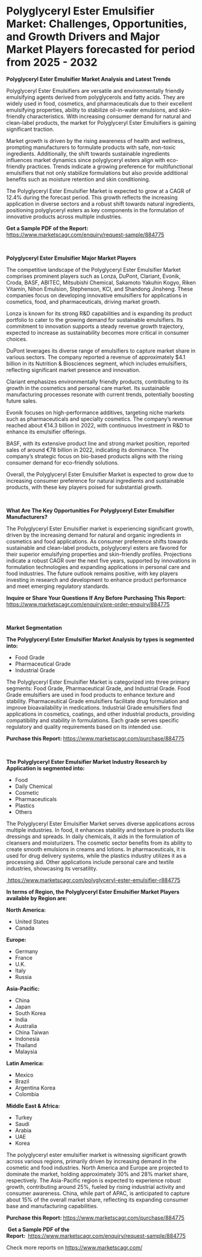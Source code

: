 <p><h1>Polyglyceryl Ester Emulsifier Market: Challenges, Opportunities, and Growth Drivers and Major Market Players forecasted for period from 2025 - 2032</h1></p><p><strong>Polyglyceryl Ester Emulsifier Market Analysis and Latest Trends</strong></p>
<p><p>Polyglyceryl Ester Emulsifiers are versatile and environmentally friendly emulsifying agents derived from polyglycerols and fatty acids. They are widely used in food, cosmetics, and pharmaceuticals due to their excellent emulsifying properties, ability to stabilize oil-in-water emulsions, and skin-friendly characteristics. With increasing consumer demand for natural and clean-label products, the market for Polyglyceryl Ester Emulsifiers is gaining significant traction.</p><p>Market growth is driven by the rising awareness of health and wellness, prompting manufacturers to formulate products with safe, non-toxic ingredients. Additionally, the shift towards sustainable ingredients influences market dynamics since polyglyceryl esters align with eco-friendly practices. Trends indicate a growing preference for multifunctional emulsifiers that not only stabilize formulations but also provide additional benefits such as moisture retention and skin conditioning.</p><p>The Polyglyceryl Ester Emulsifier Market is expected to grow at a CAGR of 12.4% during the forecast period. This growth reflects the increasing application in diverse sectors and a robust shift towards natural ingredients, positioning polyglyceryl esters as key components in the formulation of innovative products across multiple industries.</p></p>
<p><strong>Get a Sample PDF of the Report:&nbsp;</strong> <a href="https://www.marketscagr.com/enquiry/request-sample/884775?utm_campaign=2110&utm_medium=2&utm_source=Github&utm_content=ia&utm_term=02042025&utm_id=polyglyceryl-ester-emulsifier">https://www.marketscagr.com/enquiry/request-sample/884775</a></p>
<p>&nbsp;</p>
<p><strong>Polyglyceryl Ester Emulsifier Major Market Players</strong></p>
<p><p>The competitive landscape of the Polyglyceryl Ester Emulsifier Market comprises prominent players such as Lonza, DuPont, Clariant, Evonik, Croda, BASF, ABITEC, Mitsubishi Chemical, Sakamoto Yakuhin Kogyo, Riken Vitamin, Nihon Emulsion, Stephenson, KCI, and Shandong Jinsheng. These companies focus on developing innovative emulsifiers for applications in cosmetics, food, and pharmaceuticals, driving market growth.</p><p>Lonza is known for its strong R&D capabilities and is expanding its product portfolio to cater to the growing demand for sustainable emulsifiers. Its commitment to innovation supports a steady revenue growth trajectory, expected to increase as sustainability becomes more critical in consumer choices.</p><p>DuPont leverages its diverse range of emulsifiers to capture market share in various sectors. The company reported a revenue of approximately $4.1 billion in its Nutrition & Biosciences segment, which includes emulsifiers, reflecting significant market presence and innovation.</p><p>Clariant emphasizes environmentally friendly products, contributing to its growth in the cosmetics and personal care market. Its sustainable manufacturing processes resonate with current trends, potentially boosting future sales.</p><p>Evonik focuses on high-performance additives, targeting niche markets such as pharmaceuticals and specialty cosmetics. The company’s revenue reached about €14.3 billion in 2022, with continuous investment in R&D to enhance its emulsifier offerings.</p><p>BASF, with its extensive product line and strong market position, reported sales of around €78 billion in 2022, indicating its dominance. The company’s strategic focus on bio-based products aligns with the rising consumer demand for eco-friendly solutions.</p><p>Overall, the Polyglyceryl Ester Emulsifier Market is expected to grow due to increasing consumer preference for natural ingredients and sustainable products, with these key players poised for substantial growth.</p></p>
<p>&nbsp;</p>
<p><strong>What Are The Key Opportunities For Polyglyceryl Ester Emulsifier Manufacturers?</strong></p>
<p><p>The Polyglyceryl Ester Emulsifier market is experiencing significant growth, driven by the increasing demand for natural and organic ingredients in cosmetics and food applications. As consumer preference shifts towards sustainable and clean-label products, polyglyceryl esters are favored for their superior emulsifying properties and skin-friendly profiles. Projections indicate a robust CAGR over the next five years, supported by innovations in formulation technologies and expanding applications in personal care and food industries. The future outlook remains positive, with key players investing in research and development to enhance product performance and meet emerging regulatory standards.</p></p>
<p><strong>Inquire or Share Your Questions If Any Before Purchasing This Report:</strong> <a href="https://www.marketscagr.com/enquiry/pre-order-enquiry/884775?utm_campaign=2110&utm_medium=2&utm_source=Github&utm_content=ia&utm_term=02042025&utm_id=polyglyceryl-ester-emulsifier">https://www.marketscagr.com/enquiry/pre-order-enquiry/884775</a></p>
<p>&nbsp;</p>
<p><strong>Market Segmentation</strong></p>
<p><strong>The Polyglyceryl Ester Emulsifier Market Analysis by types is segmented into:</strong></p>
<p><ul><li>Food Grade</li><li>Pharmaceutical Grade</li><li>Industrial Grade</li></ul></p>
<p><p>The Polyglyceryl Ester Emulsifier Market is categorized into three primary segments: Food Grade, Pharmaceutical Grade, and Industrial Grade. Food Grade emulsifiers are used in food products to enhance texture and stability. Pharmaceutical Grade emulsifiers facilitate drug formulation and improve bioavailability in medications. Industrial Grade emulsifiers find applications in cosmetics, coatings, and other industrial products, providing compatibility and stability in formulations. Each grade serves specific regulatory and quality requirements based on its intended use.</p></p>
<p><strong>Purchase this Report:&nbsp;</strong><a href="https://www.marketscagr.com/purchase/884775?utm_campaign=2110&utm_medium=2&utm_source=Github&utm_content=ia&utm_term=02042025&utm_id=polyglyceryl-ester-emulsifier">https://www.marketscagr.com/purchase/884775</a></p>
<p>&nbsp;</p>
<p><strong>The Polyglyceryl Ester Emulsifier Market Industry Research by Application is segmented into:</strong></p>
<p><ul><li>Food</li><li>Daily Chemical</li><li>Cosmetic</li><li>Pharmaceuticals</li><li>Plastics</li><li>Others</li></ul></p>
<p><p>The Polyglyceryl Ester Emulsifier Market serves diverse applications across multiple industries. In food, it enhances stability and texture in products like dressings and spreads. In daily chemicals, it aids in the formulation of cleansers and moisturizers. The cosmetic sector benefits from its ability to create smooth emulsions in creams and lotions. In pharmaceuticals, it is used for drug delivery systems, while the plastics industry utilizes it as a processing aid. Other applications include personal care and textile industries, showcasing its versatility.</p></p>
<p><a href="https://www.marketscagr.com/polyglyceryl-ester-emulsifier-r884775?utm_campaign=2110&utm_medium=2&utm_source=Github&utm_content=ia&utm_term=02042025&utm_id=polyglyceryl-ester-emulsifier">&nbsp;https://www.marketscagr.com/polyglyceryl-ester-emulsifier-r884775</a></p>
<p><strong>In terms of Region, the Polyglyceryl Ester Emulsifier Market Players available by Region are:</strong></p>
<p>
    <p> <strong> North America: </strong>
        <ul>
            <li>United States</li>
            <li>Canada</li>
        </ul>
        </p> 
    <p> <strong> Europe: </strong>
        <ul>
            <li>Germany</li>
            <li>France</li>
            <li>U.K.</li>
            <li>Italy</li>
            <li>Russia</li>
        </ul>
        </p> 
    <p> <strong> Asia-Pacific: </strong>
        <ul>
            <li>China</li>
            <li>Japan</li>
            <li>South Korea</li>
            <li>India</li>
            <li>Australia</li>
            <li>China Taiwan</li>
            <li>Indonesia</li>
            <li>Thailand</li>
            <li>Malaysia</li>
        </ul>
        </p> 
    <p> <strong> Latin America: </strong>
        <ul>
            <li>Mexico</li>
            <li>Brazil</li>
            <li>Argentina Korea</li>
            <li>Colombia</li>
        </ul>
        </p> 
    <p> <strong> Middle East & Africa: </strong>
        <ul>
            <li>Turkey</li>
            <li>Saudi</li>
            <li>Arabia</li>
            <li>UAE</li>
            <li>Korea</li>
        </ul>
    </p>
    </p>
<p><p>The polyglyceryl ester emulsifier market is witnessing significant growth across various regions, primarily driven by increasing demand in the cosmetic and food industries. North America and Europe are projected to dominate the market, holding approximately 30% and 28% market share, respectively. The Asia-Pacific region is expected to experience robust growth, contributing around 25%, fueled by rising industrial activity and consumer awareness. China, while part of APAC, is anticipated to capture about 15% of the overall market share, reflecting its expanding consumer base and manufacturing capabilities.</p></p>
<p><strong>Purchase this Report: </strong><a href="https://www.marketscagr.com/purchase/884775?utm_campaign=2110&utm_medium=2&utm_source=Github&utm_content=ia&utm_term=02042025&utm_id=polyglyceryl-ester-emulsifier">https://www.marketscagr.com/purchase/884775</a></p>
<p>&nbsp;<strong>Get a Sample PDF of the Report:&nbsp;&nbsp;</strong><a href="https://www.marketscagr.com/enquiry/request-sample/884775?utm_campaign=2110&utm_medium=2&utm_source=Github&utm_content=ia&utm_term=02042025&utm_id=polyglyceryl-ester-emulsifier">https://www.marketscagr.com/enquiry/request-sample/884775</a></p>
<p><strong></strong></p>
<p>Check more reports on <a href="https://www.marketscagr.com/?utm_campaign=2110&utm_medium=2&utm_source=Github&utm_content=ia&utm_term=02042025&utm_id=polyglyceryl-ester-emulsifier">https://www.marketscagr.com/</a></p>